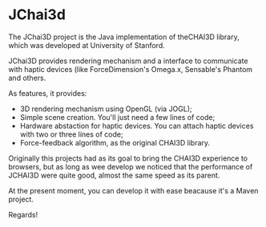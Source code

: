 JChai3d
=======

The JChai3D project is the Java implementation of theCHAI3D library, which was developed at University of Stanford.

JChai3D provides rendering mechanism and a interface to communicate with haptic devices (like ForceDimension's Omega.x, Sensable's Phantom and others.

As features, it provides:

- 3D rendering mechanism using OpenGL (via JOGL);
- Simple scene creation. You'll just need a few lines of code;
- Hardware abstaction for haptic devices. You can attach haptic devices with two or three lines of code;
- Force-feedback algorithm, as the original CHAI3D library.

Originally this projects had as its goal to bring the CHAI3D experience to browsers, but as long as wee develop we noticed that the performance of JCHAI3D were quite good, almost the same speed as its parent.

At the present moment, you can develop it with ease beacause it's a Maven project.

Regards!
